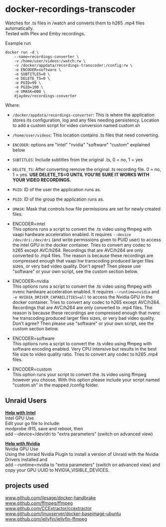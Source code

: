 # docker-recordings-transcoder

Watches for .ts files in /watch and converts them to h265 .mp4 files automatically.  
Tested with Plex and Emby recordings.

Example run

```shell
docker run -d \
    --name=recordings-converter \
    -v /home/user/videos:/watch:rw \
    -v /docker/appdata/recordings-transcoder:/config:rw \
    -e ENCODER=software \
    -e SUBTITLES=0 \
    -e DELETE_TS=0 \
    -e PUID=99 \
    -e PGID=100 \
    -e UMASK=000 \
    djaydev/recordings-converter
```

Where:

- `/docker/appdata/recordings-converter`: This is where the application stores its configuration, log and any files needing persistency.  Location to add a custom script for video conversion named custom.sh
- `/home/user/videos`: This location contains .ts files that need converting.  
- `ENCODER`: options are "intel" "nvidia" "software" "custom" explained below
- `SUBTITLES`: Include subtitles from the original .ts, 0 = no, 1 = yes
- `DELETE_TS`: After converting remove the original .ts recording file. 0 = no, 1 = yes. **USE DELETE_TS=0 UNTIL YOU'RE SURE IT WORKS WITH YOUR VIDEO RECORDINGS.**
- `PUID`: ID of the user the application runs as.
- `PGID`: ID of the group the application runs as.
- `UMASK`: Mask that controls how file permissions are set for newly created files.

- ENCODER=intel  
This options runs a script to convert the .ts video using ffmpeg with vaapi hardware acceleration enabled. It requires `--device /dev/dri:/dev/dri` (and write permissions given to PUID user) to access the intel GPU in the docker container. Tries to convert any codec to h265 except AVC/h264. Recordings that are AVC/h264 are only converted to .mp4 files. The reason is because these recordings are compressed enough that vaapi hw transcoding produced larger files sizes, or very bad video quality. Don't agree? Then please use "software" or your own script, see the custom section below.

- ENCODER=nvidia  
This options runs a script to convert the .ts video using ffmpeg with nvenc hardware acceleration enabled. It requires `--runtime=nvidia` and `-e NVIDIA_DRIVER_CAPABILITIES=all` to access the Nvidia GPU in the docker container. Tries to convert any codec to h265 except AVC/h264. Recordings that are AVC/h264 are only converted to .mp4 files. The reason is because these recordings are compressed enough that nvenc hw transcoding produced larger files sizes, or very bad video quality. Don't agree? Then please use "software" or your own script, see the custom section below.

- ENCODER=software  
This options runs a script to convert the .ts video using ffmpeg with software encoding enabled. Very CPU intensive but results in the best file size to video quality ratio.
Tries to convert any codec to h265 .mp4 files.

- ENCODER=custom  
This option runs your script to convert the .ts video using ffmpeg however you choose. With this option please include your script named "custom.sh" in the mapped /config folder.  

## Unraid Users

**[Help with Intel](https://forums.unraid.net/topic/77943-guide-plex-hardware-acceleration-using-intel-quick-sync/)**  
Intel GPU Use  
Edit your go file to include:  
modprobe i915, save and reboot, then  
add --device=/dev/dri to "extra parameters" (switch on advanced view)  

**[Help with Nvidia](https://forums.unraid.net/topic/77813-plugin-linuxserverio-unraid-nvidia/)**  
Nvidia GPU Use  
Using the Unraid Nvidia Plugin to install a version of Unraid with the Nvidia Drivers installed and  
add --runtime=nvidia to "extra parameters" (switch on advanced view) and  
copy your GPU UUID to NVIDIA_VISIBLE_DEVICES.  

## projects used

www.github.com/jlesage/docker-handbrake  
www.github.com/ffmpeg/ffmpeg  
www.github.com/CCExtractor/ccextractor  
www.github.com/linuxserver/docker-baseimage-ubuntu  
www.github.com/jellyfin/jellyfin-ffmpeg
